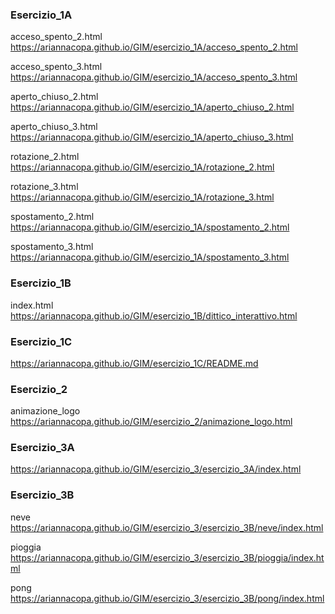 ### Esercizio_1A
acceso_spento_2.html
https://ariannacopa.github.io/GIM/esercizio_1A/acceso_spento_2.html

acceso_spento_3.html
https://ariannacopa.github.io/GIM/esercizio_1A/acceso_spento_3.html

aperto_chiuso_2.html
https://ariannacopa.github.io/GIM/esercizio_1A/aperto_chiuso_2.html

aperto_chiuso_3.html
https://ariannacopa.github.io/GIM/esercizio_1A/aperto_chiuso_3.html

rotazione_2.html
https://ariannacopa.github.io/GIM/esercizio_1A/rotazione_2.html

rotazione_3.html
https://ariannacopa.github.io/GIM/esercizio_1A/rotazione_3.html

spostamento_2.html
https://ariannacopa.github.io/GIM/esercizio_1A/spostamento_2.html

spostamento_3.html
https://ariannacopa.github.io/GIM/esercizio_1A/spostamento_3.html


### Esercizio_1B
index.html
https://ariannacopa.github.io/GIM/esercizio_1B/dittico_interattivo.html

### Esercizio_1C
https://ariannacopa.github.io/GIM/esercizio_1C/README.md

### Esercizio_2
animazione_logo
https://ariannacopa.github.io/GIM/esercizio_2/animazione_logo.html

### Esercizio_3A
https://ariannacopa.github.io/GIM/esercizio_3/esercizio_3A/index.html

### Esercizio_3B
neve
https://ariannacopa.github.io/GIM/esercizio_3/esercizio_3B/neve/index.html

pioggia
https://ariannacopa.github.io/GIM/esercizio_3/esercizio_3B/pioggia/index.html

pong
https://ariannacopa.github.io/GIM/esercizio_3/esercizio_3B/pong/index.html


